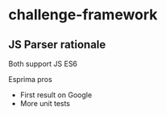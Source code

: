 # challenge-framework

## JS Parser rationale
Both support JS ES6

Esprima pros
* First result on Google
* More unit tests


